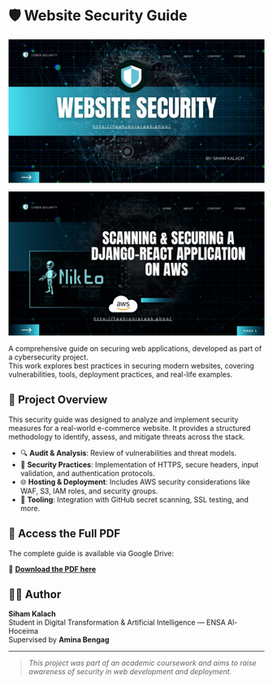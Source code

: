 # 🛡️ Website Security Guide

![Website Security Banner](https://github.com/sihamkalach/WebsiteSecurityGuide/blob/cb4d21d5fd745fc13b2a29a98ae0d0a06cad12ee/Website%20Security%20(1).jpg)

![Website Security Banner](https://github.com/sihamkalach/WebsiteSecurityGuide/blob/cb4d21d5fd745fc13b2a29a98ae0d0a06cad12ee/Website%20Security%20(2).jpg)

A comprehensive guide on securing web applications, developed as part of a cybersecurity project.  
This work explores best practices in securing modern websites, covering vulnerabilities, tools, deployment practices, and real-life examples.

## 📘 Project Overview

This security guide was designed to analyze and implement security measures for a real-world e-commerce website. It provides a structured methodology to identify, assess, and mitigate threats across the stack.

- 🔍 **Audit & Analysis**: Review of vulnerabilities and threat models.
- 🔐 **Security Practices**: Implementation of HTTPS, secure headers, input validation, and authentication protocols.
- 🌐 **Hosting & Deployment**: Includes AWS security considerations like WAF, S3, IAM roles, and security groups.
- 🧰 **Tooling**: Integration with GitHub secret scanning, SSL testing, and more.

## 📂 Access the Full PDF

The complete guide is available via Google Drive:

📎 **[Download the PDF here](https://drive.google.com/drive/folders/1_j7gdHFK9aDSyEP0lmZ0eyPzNbAn1m3t)**  

## 👩‍💻 Author

**Siham Kalach**  
Student in Digital Transformation & Artificial Intelligence — ENSA Al-Hoceima  
Supervised by **Amina Bengag**

---

> _This project was part of an academic coursework and aims to raise awareness of security in web development and deployment._
